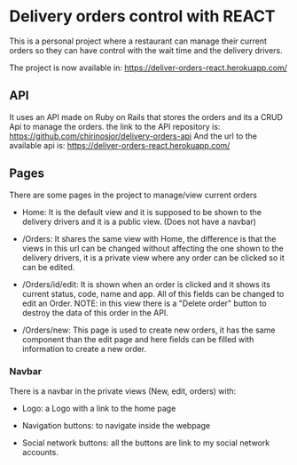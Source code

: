 # Delivery orders control with REACT

This is a personal project where a restaurant can manage their current orders so they can have control with the wait time and the delivery drivers.

The project is now available in:
https://deliver-orders-react.herokuapp.com/

## API

It uses an API made on Ruby on Rails that stores the orders and its a CRUD Api to manage the orders. the link to the API repository is:
 https://github.com/chirinosjor/delivery-orders-api
 And the url to the available api is:
 https://deliver-orders-react.herokuapp.com/

## Pages

There are some pages in the project to manage/view current orders

 - Home: It is the default view and it is supposed to be shown to the delivery drivers and it is a public view. (Does not have a navbar)

 - /Orders: It shares the same view with Home, the difference is that the views in this url can be changed without affecting the one shown to the delivery drivers, it is a private view where any order can be clicked so it can be edited.

 - /Orders/id/edit: It is shown when an order is clicked and it shows its current status, code, name and app. All of this fields can be changed to edit an Order. NOTE: in this view there is a "Delete order" button to destroy the data of this order in the API.

 - /Orders/new: This page is used to create new orders, it has the same component than the edit page and here fields can be filled with information to create a new order.

### Navbar

There is a navbar in the private views (New, edit, orders) with:
 
 - Logo: a Logo with a link to the home page

 - Navigation buttons: to navigate inside the webpage

 - Social network buttons: all the buttons are link to my social network accounts.
